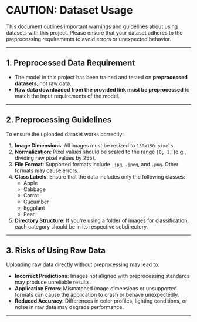 # CAUTION: Dataset Usage

This document outlines important warnings and guidelines about using datasets with this project. Please ensure that your dataset adheres to the preprocessing requirements to avoid errors or unexpected behavior.

---

## 1. Preprocessed Data Requirement
- The model in this project has been trained and tested on **preprocessed datasets**, not raw data.
- **Raw data downloaded from the provided link must be preprocessed** to match the input requirements of the model.

---

## 2. Preprocessing Guidelines
To ensure the uploaded dataset works correctly:
1. **Image Dimensions**: All images must be resized to `150x150 pixels`. 
2. **Normalization**: Pixel values should be scaled to the range `[0, 1]` (e.g., dividing raw pixel values by 255).
3. **File Format**: Supported formats include `.jpg`, `.jpeg`, and `.png`. Other formats may cause errors.
4. **Class Labels**: Ensure that the data includes only the following classes:
   - Apple
   - Cabbage
   - Carrot
   - Cucumber
   - Eggplant
   - Pear
5. **Directory Structure**: If you're using a folder of images for classification, each category should be in its respective subdirectory.

---

## 3. Risks of Using Raw Data
Uploading raw data directly without preprocessing may lead to:
- **Incorrect Predictions**: Images not aligned with preprocessing standards may produce unreliable results.
- **Application Errors**: Mismatched image dimensions or unsupported formats can cause the application to crash or behave unexpectedly.
- **Reduced Accuracy**: Differences in color profiles, lighting conditions, or noise in raw data may degrade performance.

---